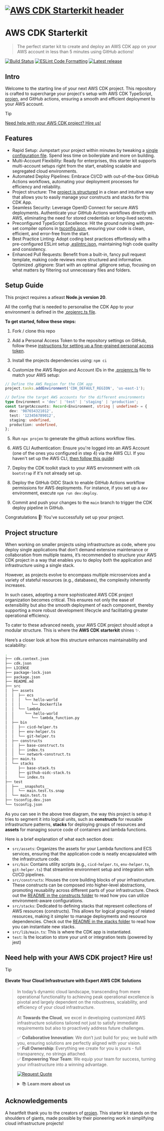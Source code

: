 # [![AWS CDK Starterkit header](https://raw.githubusercontent.com/dannysteenman/aws-cdk-starterkit/main/icons/github-header-image.png)](https://towardsthecloud.com)

# AWS CDK Starterkit

> The perfect starter kit to create and deploy an AWS CDK app on your AWS account in less than 5 minutes using GitHub actions!

[![Build Status](https://github.com/dannysteenman/aws-cdk-starterkit/actions/workflows/build.yml/badge.svg)](https://github.com/dannysteenman/aws-cdk-starterkit/actions/workflows/build.yml)
[![ESLint Code Formatting](https://img.shields.io/badge/code_style-eslint-brightgreen.svg)](https://eslint.org)
[![Latest release](https://img.shields.io/github/release/dannysteenman/aws-cdk-starterkit.svg)](https://github.com/dannysteenman/aws-cdk-starterkit/releases)

## Intro

Welcome to the starting line of your next AWS CDK project. This repository is crafted to supercharge your project's setup with AWS CDK TypeScript, [projen](https://github.com/projen/projen), and GitHub actions, ensuring a smooth and efficient deployment to your AWS account.

> [!TIP]
> [Need help with your AWS CDK project? Hire us!](#need-help-with-your-aws-cdk-project-hire-us)

## Features

- Rapid Setup: Jumpstart your project within minutes by tweaking a [single configuration file](./.projenrc.ts). Spend less time on boilerplate and more on building.
- Multi-Account Flexibility: Ready for enterprises, this starter kit supports multi-account setups right from the start, enabling scalable and segregated cloud environments.
- Automated Deploy Pipelines: Embrace CI/CD with out-of-the-box GitHub Actions workflows, automating your deployment processes for efficiency and reliability.
- Project structure: The [project is structured](#project-structure) in a clean and intuitive way that allows you to easily manage your constructs and stacks for this CDK App.
- Seamless Security: Leverage OpenID Connect for secure AWS deployments. Authenticate your GitHub Actions workflows directly with AWS, eliminating the need for stored credentials or long-lived secrets.
- Preconfigured TypeScript Excellence: Hit the ground running with pre-set compiler options in [tsconfig.json](./tsconfig.json), ensuring your code is clean, efficient, and error-free from the start.
- Best Practice Linting: Adopt coding best practices effortlessly with a pre-configured ESLint setup [.eslintrc.json](./.eslintrc.json), maintaining high code quality and consistency.
- Enhanced Pull Requests: Benefit from a built-in, fancy pull request template, making code reviews more structured and informative.
Optimized .gitignore: Start with an optimal .gitignore setup, focusing on what matters by filtering out unnecessary files and folders.

## Setup Guide

This project requires a atleast **Node.js version 20**.

All the config that is needed to personalise the CDK App to your environment is defined in the [.projenrc.ts file](./.projenrc.ts).

**To get started, follow these steps:**

1. Fork / clone this repo

2. Add a Personal Access Token to the repository settings on GitHub, follow these [instructions for setting up a fine-grained personal access token](https://projen.io/docs/integrations/github/#fine-grained-personal-access-token-beta).

3. Install the projects dependencies using: `npm ci`

4. Customize the AWS Region and Account IDs in the [.projenrc.ts](./.projenrc.ts) file to match your AWS setup:

```ts
// Define the AWS Region for the CDK app
project.tasks.addEnvironment('CDK_DEFAULT_REGION', 'us-east-1');

// Define the target AWS accounts for the different environments
type Environment = 'dev' | 'test' | 'staging' | 'production';
const targetAccounts: Record<Environment, string | undefined> = {
  dev: '987654321012',
  test: '123456789012',
  staging: undefined,
  production: undefined,
};
```

5. Run `npx projen` to generate the github actions workflow files.

6. AWS CLI Authentication: Ensure you're logged into an AWS Account (one of the ones you configured in step 4) via the AWS CLI. If you haven't set up the AWS CLI, [then follow this guide](https://towardsthecloud.com/set-up-aws-cli-aws-sso))

7. Deploy the CDK toolkit stack to your AWS environment with `cdk bootstrap` if it's not already set up.

8. Deploy the GitHub OIDC Stack to enable GitHub Actions workflow permissions for AWS deployments. For instance, if you set up a `dev` environment, execute `npm run dev:deploy`.

9. Commit and push your changes to the `main` branch to trigger the CDK deploy pipeline in GitHub.

Congratulations 🎉! You've successfully set up your project.

## Project structure

When working on smaller projects using infrastructure as code, where you deploy single applications that don’t demand extensive maintenance or collaboration from multiple teams, it’s recommended to structure your AWS CDK project in a way that enables you to deploy both the application and infrastructure using a single stack.

However, as projects evolve to encompass multiple microservices and a variety of stateful resources (e.g., databases), the complexity inherently increases.

In such cases, adopting a more sophisticated AWS CDK project organization becomes critical. This ensures not only the ease of extensibility but also the smooth deployment of each component, thereby supporting a more robust development lifecycle and facilitating greater operational efficiency.

To cater to these advanced needs, your AWS CDK project should adopt a modular structure. This is where the **AWS CDK starterkit** shines ✨.

Here’s a closer look at how this structure enhances maintainability and scalability:

```bash
.
├── cdk.context.json
├── cdk.json
├── LICENSE
├── package-lock.json
├── package.json
├── README.md
├── src
│  ├── assets
│  │  ├── ecs
│  │  │  └── hello-world
│  │  │     └── Dockerfile
│  │  └── lambda
│  │     └── hello-world
│  │        └── lambda_function.py
│  ├── bin
│  │  ├── cicd-helper.ts
│  │  ├── env-helper.ts
│  │  └── git-helper.ts
│  ├── constructs
│  │  ├── base-construct.ts
│  │  ├── index.ts
│  │  └── network-construct.ts
│  ├── main.ts
│  └── stacks
│     ├── base-stack.ts
│     ├── github-oidc-stack.ts
│     └── index.ts
├── test
│  ├── __snapshots__
│  │  └── main.test.ts.snap
│  └── main.test.ts
├── tsconfig.dev.json
└── tsconfig.json
```

As you can see in the above tree diagram, the way this project is setup it tries to segment it into logical units, such as **constructs** for reusable infrastructure patterns, **stacks** for deploying groups of resources and **assets** for managing source code of containers and lambda functions.

Here is a brief explanation of what each section does:

- `src/assets`: Organizes the assets for your Lambda functions and ECS services, ensuring that the application code is neatly encapsulated with the infrastructure code.
- `src/bin`: Contains utility scripts (e.g., `cicd-helper.ts`, `env-helper.ts`, `git-helper.ts`) that streamline environment setup and integration with CI/CD pipelines.
- `src/constructs`: Houses the core building blocks of your infrastructure. These constructs can be composed into higher-level abstractions, promoting reusability across different parts of your infrastructure. Check out the [README in the constructs folder](./src/constructs/README.md) to read how you can utilize environment-aware configurations.
- `src/stacks`: Dedicated to defining stacks that represent collections of AWS resources (constructs). This allows for logical grouping of related resources, making it simpler to manage deployments and resource dependencies. Check out the [README in the stacks folder](./src/stacks/README.md) to read how you can instantiate new stacks.
- `src/lib/main.ts`: This is where the CDK app is instantiated.
- `test`: Is the location to store your unit or integration tests (powered by jest)

## Need help with your AWS CDK project? Hire us!

> [!TIP]
> #### Elevate Your Cloud Infrastructure with Expert AWS CDK Solutions

>
> In today’s dynamic cloud landscape, transcending from mere operational functionality to achieving peak operational excellence is pivotal and largely dependent on the robustness, scalability, and efficiency of your cloud infrastructure.<br/><br/>
> At **Towards the Cloud**, we excel in developing customized AWS infrastructure solutions tailored not just to satisfy immediate requirements but also to proactively address future challenges.
>
> ✅ **Collaborative Innovation**: We don’t just build for you; we build with you, ensuring solutions are perfectly aligned with your vision.<br/>
> ✅ **Full Ownership**: Everything we create for you is yours - full transparency, no strings attached.<br/>
> ✅ **Empowering Your Team**: We equip your team for success, turning your infrastructure into a winning advantage.<br/>
>
> <a href="https://towardsthecloud.com/contact"><img alt="Request Quote" src="https://img.shields.io/badge/request%20quote-success.svg?style=for-the-badge"/></a>
> <details><summary>📚 <strong>Learn more about us</strong></summary>
>
> <br/>
>
> Towards the Cloud is a one-person agency with over 9 years of extensive hands-on experience in architecting and building highly scalable distributed systems on AWS Cloud using Infrastructure as Code for startups and enterprises.
>
> *Accelerate your development velocity by leveraging our specialized skills in building robust Cloud infrastructures.*
>
> #### Why Choose Towards the Cloud?
>
> - **Expertise in AWS CDK**: Leverage the full power of AWS Cloud Development Kit (AWS CDK) with our deep expertise. We architect and build infrastructure as code (IaC) solutions that are maintainable, scalable, and fully automated.
> - **Tailored Solutions**: Your business is unique, and so are your cloud needs. We provide personalized consultations and solutions tailored to perfectly align with your project requirements and business goals.
> - **Cost-Effective and Efficient**: Benefit from our streamlined processes and deep AWS knowledge to optimize costs without compromising on performance or security.
> - **One-on-One Attention**: As a one-person agency, Towards the Cloud guarantees you receive dedicated support and expertise directly from an AWS Cloud Engineer. This ensures high-quality deliverables and swift decision-making.<br/>
> - **Continuous integration and Deployment**: Empower your team to manage infrastructure changes confidently and efficiently through Pull Requests, leveraging the full power of GitHub Actions.
>
> <a href="https://towardsthecloud.com/contact"><img alt="Request Quote" src="https://img.shields.io/badge/request%20quote-success.svg?style=for-the-badge"/></a>
> </details>

## Acknowledgements

A heartfelt thank you to the creators of [projen](https://github.com/projen/projen). This starter kit stands on the shoulders of giants, made possible by their pioneering work in simplifying cloud infrastructure projects!
